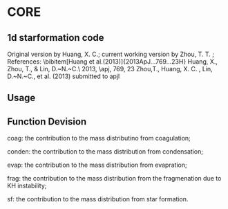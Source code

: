 CORE
====

1d starformation code
------------------------
Original version by Huang, X. C.; current working version by 
Zhou, T. T. ;
References: 
\bibitem[Huang et al.(2013)]{2013ApJ...769...23H} Huang, X., Zhou, T., 
\& Lin, D.~N.~C.\ 2013, \apj, 769, 23 
Zhou,T., Huang, X. C. , Lin, D.~N.~C.,  et al. (2013) submitted to apjl

Usage
-----------------------

Function Devision
-----------------------
coag: the contribution to the mass distributino from coagulation;

conden: the contribution to the mass distribution from condensation;

evap: the contribution to the mass distribution from evapration;

frag: the contribution to the mass distribution from the fragmenation due 
to KH instability;

sf: the contribution to the mass distribution from star formation.
